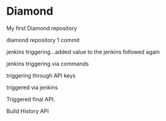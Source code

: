# Diamond
My first Diamond repository

diamond repository 1 commit

jenkins triggering...added value to the jenkins followed again


jenkins triggering via commands

triggering through API keys

triggered via jenkins

Triggered final API.

Build History API